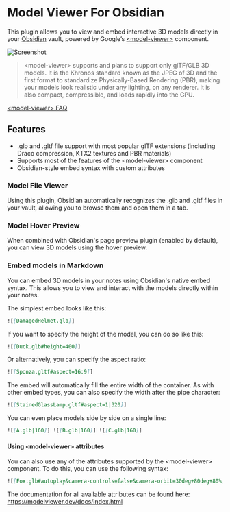 # Model Viewer For Obsidian

This plugin allows you to view and embed interactive 3D models directly in your [Obsidian](http://obsidian.md/) vault, powered by Google’s [\<model-viewer\>](https://modelviewer.dev/) component.

![Screenshot](screenshot.avif)

> \<model-viewer\> supports and plans to support only glTF/GLB 3D models. It is the Khronos standard known as the JPEG of 3D and the first format to standardize Physically-Based Rendering (PBR), making your models look realistic under any lighting, on any renderer. It is also compact, compressible, and loads rapidly into the GPU.

[\<model-viewer\> FAQ](https://modelviewer.dev/docs/faq.html)

## Features

- .glb and .gltf file support with most popular glTF extensions (including Draco compression, KTX2 textures and PBR materials)
- Supports most of the features of the \<model-viewer\> component
- Obsidian-style embed syntax with custom attributes

### Model File Viewer

Using this plugin, Obsidian automatically recognizes the .glb and .gltf files in your vault, allowing you to browse them and open them in a tab.

### Model Hover Preview

When combined with Obsidian's page preview plugin (enabled by default), you can view 3D models using the hover preview.

### Embed models in Markdown

You can embed 3D models in your notes using Obsidian's native embed syntax. This allows you to view and interact with the models directly within your notes.

The simplest embed looks like this:

```markdown
![[DamagedHelmet.glb]]
```

If you want to specify the height of the model, you can do so like this:

```markdown
![[Duck.glb#height=400]]
```

Or alternatively, you can specify the aspect ratio:

```markdown
![[Sponza.gltf#aspect=16:9]]
```

The embed will automatically fill the entire width of the container. As with other embed types, you can also specify the width after the pipe character:

```markdown
![[StainedGlassLamp.gltf#aspect=1|320]]
```

You can even place models side by side on a single line:

```markdown
![[A.glb|160]] ![[B.glb|160]] ![[C.glb|160]]
```

#### Using \<model-viewer\> attributes

You can also use any of the attributes supported by the \<model-viewer\> component. To do this, you can use the following syntax:

```markdown
![[Fox.glb#autoplay&camera-controls=false&camera-orbit=30deg+80deg+80%]]
```

The documentation for all available attributes can be found here: https://modelviewer.dev/docs/index.html
